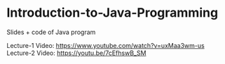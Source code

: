 # Introduction-to-Java-Programming
Slides + code of Java program 

Lecture-1 Video: https://www.youtube.com/watch?v=uxMaa3wm-us <br>
Lecture-2 Video: <a href='https://youtu.be/7cEfhswB_SM'> https://youtu.be/7cEfhswB_SM </a>
